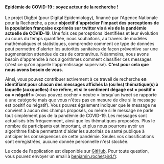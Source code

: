 #### Epidémie de COVID-19 : soyez acteur de la recherche !

Le projet DigEpi (pour Digital Epidemiology), financé par l'Agence Nationale pour la Recherche, a pour **objectif d'apprécier l'impact des perceptions de la population française exprimés sur twitter vis à vis de la pandémie actuelle de COVID-19**. Une fois ces perceptions identifiées et leur évolution au cours du temps quantifiée, nous souhaitons, au travers de modèles mathématiques et statistiques, comprendre comment ce type de données peut permettre d'alerter les autorités sanitaires de façon préventive sur une augmentation attendue de cas de coronavirus. Néanmoins, nous avons besoin d'apprendre à nos algorithmes comment classifier ces messages (c'est ce qu'on appelle l'apprentissage supervisé). **C'est pour cela que nous avons besoin de vous**.

Ainsi, vous pouvez contribuer activement à ce travail de recherche **en identifiant pour chacun des messages affichés la (ou les) thématique(s) à laquelle (auxquelles) il se réfère, et si le sentiment dégagé est « positif » ou « négatif »** (vous pouvez cocher « neutre » lorsqu'un tweet se rapporte à une catégorie mais que vous n'êtes pas en mesure de dire si le message est positif ou négatif). Vous pouvez également indiquer que le message ne convient à aucun des champs proposés, ou même si le message ne parle tout simplement pas de la pandémie de COVID-19. Les messages sont actualisés très fréquemment, ainsi que les thématiques proposées. Plus le nombre de participants est important, et plus nous pourrons avoir un algorithme fiable permettant d'aider les autorités de santé publique à anticiper les conséquences de cette pandémie. Seules vos classifications sont enregistrées, aucune donnée personnelle n'est stockée.

Le code de l'application est disponible sur [GitHub](https://github.com/Bisaloo/NLPtrain). Pour toute question, vous pouvez envoyer un email à <benjamin.roche@ird.fr>.
